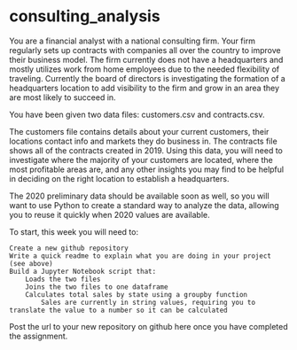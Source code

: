 # consulting_analysis


You are a financial analyst with a national consulting firm. Your firm regularly sets up contracts with companies all over the country to improve their business model. The firm currently does not have a headquarters and mostly utilizes work from home employees due to the needed flexibility of traveling. Currently the board of directors is investigating the formation of a headquarters location to add visibility to the firm and grow in an area they are most likely to succeed in.

You have been given two data files: customers.csv and contracts.csv.

The customers file contains details about your current customers, their locations contact info and markets they do business in. The contracts file shows all of the contracts created in 2019. Using this data, you will need to investigate where the majority of your customers are located, where the most profitable areas are, and any other insights you may find to be helpful in deciding on the right location to establish a headquarters.

The 2020 preliminary data should be available soon as well, so you will want to use Python to create a standard way to analyze the data, allowing you to reuse it quickly when 2020 values are available.

To start, this week you will need to:

    Create a new github repository
    Write a quick readme to explain what you are doing in your project (see above)
    Build a Jupyter Notebook script that:
        Loads the two files
        Joins the two files to one dataframe
        Calculates total sales by state using a groupby function
            Sales are currently in string values, requiring you to translate the value to a number so it can be calculated

Post the url to your new repository on github here once you have completed the assignment.

